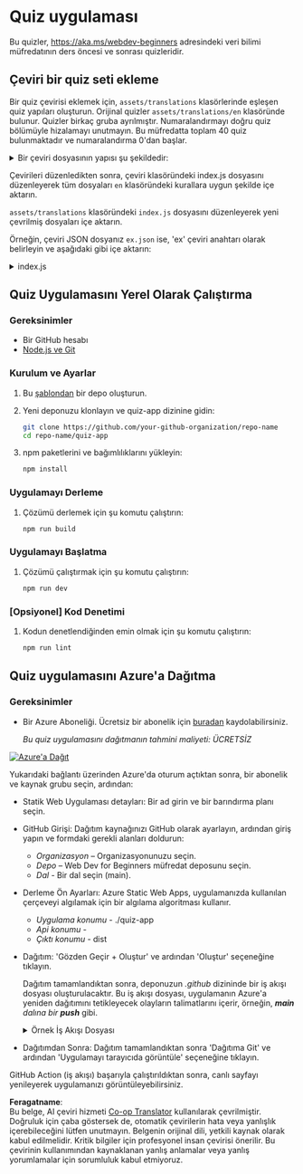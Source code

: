 <!--
CO_OP_TRANSLATOR_METADATA:
{
  "original_hash": "5301875c55bb305e6046bed3a4fd06d2",
  "translation_date": "2025-08-26T01:13:55+00:00",
  "source_file": "quiz-app/README.md",
  "language_code": "tr"
}
-->
# Quiz uygulaması

Bu quizler, https://aka.ms/webdev-beginners adresindeki veri bilimi müfredatının ders öncesi ve sonrası quizleridir.

## Çeviri bir quiz seti ekleme

Bir quiz çevirisi eklemek için, `assets/translations` klasörlerinde eşleşen quiz yapıları oluşturun. Orijinal quizler `assets/translations/en` klasöründe bulunur. Quizler birkaç gruba ayrılmıştır. Numaralandırmayı doğru quiz bölümüyle hizalamayı unutmayın. Bu müfredatta toplam 40 quiz bulunmaktadır ve numaralandırma 0'dan başlar.

  
<details>
<summary>Bir çeviri dosyasının yapısı şu şekildedir:</summary>

```
[
    {
        "title": "A title",
        "complete": "A complete button title",
        "error": "An error message upon selecting the wrong answer",
        "quizzes": [
            {
                "id": 1,
                "title": "Title",
                "quiz": [
                    {
                        "questionText": "The question asked",
                        "answerOptions": [
                            {
                                "answerText": "Option 1 title",
                                "isCorrect": true
                            },
                            {
                                "answerText": "Option 2 title",
                                "isCorrect": false
                            }
                        ]
                    }
                ]
            }
        ]
    }
]
```
</details>

Çevirileri düzenledikten sonra, çeviri klasöründeki index.js dosyasını düzenleyerek tüm dosyaları `en` klasöründeki kurallara uygun şekilde içe aktarın.

`assets/translations` klasöründeki `index.js` dosyasını düzenleyerek yeni çevrilmiş dosyaları içe aktarın.

Örneğin, çeviri JSON dosyanız `ex.json` ise, 'ex' çeviri anahtarı olarak belirleyin ve aşağıdaki gibi içe aktarın:

<details>
<summary>index.js</summary>

```
import ex from "./ex.json";

// if 'ex' is localization key then enter it like so in `messages` to expose it 

const messages = {
  ex: ex[0],
};

export default messages;
```

</details>

## Quiz Uygulamasını Yerel Olarak Çalıştırma

### Gereksinimler

- Bir GitHub hesabı
- [Node.js ve Git](https://nodejs.org/)

### Kurulum ve Ayarlar

1. Bu [şablondan](https://github.com/new?template_name=Web-Dev-For-Beginners&template_owner=microsoft) bir depo oluşturun.

1. Yeni deponuzu klonlayın ve quiz-app dizinine gidin:

   ```bash
   git clone https://github.com/your-github-organization/repo-name
   cd repo-name/quiz-app
   ```

1. npm paketlerini ve bağımlılıklarını yükleyin:

   ```bash
   npm install
   ```

### Uygulamayı Derleme

1. Çözümü derlemek için şu komutu çalıştırın:

   ```bash
   npm run build
   ```

### Uygulamayı Başlatma

1. Çözümü çalıştırmak için şu komutu çalıştırın:

    ```bash
    npm run dev
    ```

### [Opsiyonel] Kod Denetimi

1. Kodun denetlendiğinden emin olmak için şu komutu çalıştırın:

    ```bash
    npm run lint
    ```

## Quiz uygulamasını Azure'a Dağıtma 

### Gereksinimler
- Bir Azure Aboneliği. Ücretsiz bir abonelik için [buradan](https://aka.ms/azure-free) kaydolabilirsiniz.

    _Bu quiz uygulamasını dağıtmanın tahmini maliyeti: ÜCRETSİZ_

[![Azure'a Dağıt](https://aka.ms/deploytoazurebutton)](https://portal.azure.com/#create/Microsoft.StaticApp)

Yukarıdaki bağlantı üzerinden Azure'da oturum açtıktan sonra, bir abonelik ve kaynak grubu seçin, ardından:

- Statik Web Uygulaması detayları: Bir ad girin ve bir barındırma planı seçin.
- GitHub Girişi: Dağıtım kaynağınızı GitHub olarak ayarlayın, ardından giriş yapın ve formdaki gerekli alanları doldurun:
    - *Organizasyon* – Organizasyonunuzu seçin.
    - *Depo* – Web Dev for Beginners müfredat deposunu seçin.
    - *Dal* - Bir dal seçin (main).
- Derleme Ön Ayarları: Azure Static Web Apps, uygulamanızda kullanılan çerçeveyi algılamak için bir algılama algoritması kullanır.
    - *Uygulama konumu* - ./quiz-app
    - *Api konumu* -
    - *Çıktı konumu* - dist
- Dağıtım: 'Gözden Geçir + Oluştur' ve ardından 'Oluştur' seçeneğine tıklayın.

    Dağıtım tamamlandıktan sonra, deponuzun *.github* dizininde bir iş akışı dosyası oluşturulacaktır. Bu iş akışı dosyası, uygulamanın Azure'a yeniden dağıtımını tetikleyecek olayların talimatlarını içerir, örneğin, _**main** dalına bir **push**_ gibi.

    <details>
    <summary>Örnek İş Akışı Dosyası</summary>
    İşte GitHub Actions iş akışı dosyasının nasıl görünebileceğine dair bir örnek:
    name: Azure Static Web Apps CI/CD

    ```
    on:
    push:
        branches:
        - main
    pull_request:
        types: [opened, synchronize, reopened, closed]
        branches:
        - main

    jobs:
    build_and_deploy_job:
        runs-on: ubuntu-latest
        name: Build and Deploy Job
        steps:
        - uses: actions/checkout@v2
        - name: Build And Deploy
            id: builddeploy
            uses: Azure/static-web-apps-deploy@v1
            with:
            azure_static_web_apps_api_token: ${{ secrets.AZURE_STATIC_WEB_APPS_API_TOKEN }}
            repo_token: ${{ secrets.GITHUB_TOKEN }}
            action: "upload"
            app_location: "quiz-app" # App source code path
            api_location: ""API source code path optional
            output_location: "dist" #Built app content directory - optional
    ```

    </details>

- Dağıtımdan Sonra: Dağıtım tamamlandıktan sonra 'Dağıtıma Git' ve ardından 'Uygulamayı tarayıcıda görüntüle' seçeneğine tıklayın.

GitHub Action (iş akışı) başarıyla çalıştırıldıktan sonra, canlı sayfayı yenileyerek uygulamanızı görüntüleyebilirsiniz.

**Feragatname**:  
Bu belge, AI çeviri hizmeti [Co-op Translator](https://github.com/Azure/co-op-translator) kullanılarak çevrilmiştir. Doğruluk için çaba göstersek de, otomatik çevirilerin hata veya yanlışlık içerebileceğini lütfen unutmayın. Belgenin orijinal dili, yetkili kaynak olarak kabul edilmelidir. Kritik bilgiler için profesyonel insan çevirisi önerilir. Bu çevirinin kullanımından kaynaklanan yanlış anlamalar veya yanlış yorumlamalar için sorumluluk kabul etmiyoruz.